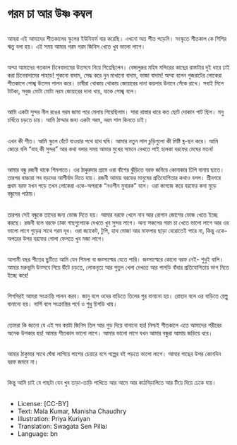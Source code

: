 # গরম চা আর উষ্ণ কম্বল

##
আমরা এই আমাদের শীতকালের স্কুলের ইউনিফর্ম বার করেছি। এখনো অত শীত পড়েনি। সংস্কৃতে শীতকাল কে শিশির ঋতু বলা হয়। এই সময় আমার গরম গরম জিনিস খেতে খুব ভালো লাগে। 

##
অম্মা আমাদের গতকাল চিনেবাদামের উতসবে নিয়ে গিয়েছিলেন। বেঙ্গালুরুর মহিষ মন্দিরের কাছের রাস্তাটার দুই ধারে ঢাই করা চিনেবাদামের পাহাড়! শুকনো বাদাম, সেদ্ধ করে নুন মাখানো বাদাম, ভাজা বাদাম! অম্মা বলেন গুজরাটের লোকেরা শীতকালে পোঙ্খ উতসব পালন করে। চাষীরা থোকায় থোকায় জোয়ারের দানা কয়লার উনানে সেঁকে রাখে। সবাই মিলে টাটকা, সবুজ মোটা মোটা নরম জোয়ারের দানা খায়, যাকে পোঙ্খ বলে। 

##
আমি একটা সুন্দর নীল রঙের গরম জামা পরে মেলায় গিয়েছিলাম। সারা রাস্তার ধারে কত ছোট দোকান পাট ছিল। মনু চর্খিতে চড়তে চায়। আমি ঠাম্মার জন্য একটা গরম, নরম শাল কিনতে চাই। 

##
এখন কী শীত। আমি স্কুলে হেঁটে যাওয়ার পথে হাথ ঘষি। আমার নতুন লাল চুড়িগুলো কী মিষ্টি ছ্ন-ছন করে। আমি জোরে বলি “বাহ কী সুন্দর” আর কথা বলার সময় আমার মুখের সামনে দেখতে পাই হালকা বরফের মেঘের মতন! 

##
আমার বন্ধু রজনী থাকে শিমলাতে। ওর ঠাকুরদার গ্রামে ওরা বাঁশের ঝুঁড়িতে বরফ জমিয়ে কোনাকার ঢিপি বানায় ছাতে। তারপর বাচ্চারা সব বড়দের আশীর্বাদ নিতে যায়। রজনী আমায় বরফের মানুষের প্রতিযোগিতার কথাও বলল। শ্রীনগরে প্রথম বরফ যখন পড়ে তখন লোকেরা একে-অপরকে “নওশীন মুবারক” বলে। ওরা কাগজে করে বরফের কনা মুড়ে বন্ধুদের পাঠায়। 

##
তারপর সেই বন্ধুকে তাদের জন্য ভোজ দিতে হয়। আমার বরফে খেলে নান আর রোগান জোশের ভোজ খেতে ইচ্ছে করছে। রজনী বলে বরফে ঢাকা গাছগুলোকে দেখতে খুব সুন্দর লাগে। অন্য সকলের গরম চা খেতে ভালো লাগে আর ওর ভালো লাগে গুড়ের সাথে গরম দূধ। ওরা জ্যাকেট, টুপি, হাথ
মোজা আর মাফলার ছাড়া বেরোতেই পারে না,
কিন্তু একে-অপরের উপর বরফের গোলা ফেলতে খুব মজা লাগে। 

##
আগামী বছর শীতের ছুটিতে আমি যেন শিমলা বা জয়্সাল্মের যেতে পারি। জয়্সাল্মেরে কোনো বরফ নেই- শুধুই বালি। আমার মরুভূমি উত্সবে গিয়ে ঊঁটে চড়তে, লোকনৃত্য আর পুতুল খেলা দেখতে আর পাগড়ি বাঁধার প্রতিযোগিতায় ভাগ নিতে ইচ্ছে করে! 

##
শিগগিরই আমরা সংক্রান্তি পালন করব। জানু বলে ওদের বাড়িতে তিলের গুর বানানো হয়। রোহান বলে ওর বাড়িতে য়েল্লু বানানো হয়। নার্সি বলে সংক্রান্তির পর্বে ও শুধু চিগডি খায়। 

##
তোমরা কি জানো যে এই সব কয়টা জিনিস তিল আর গুড় দিয়ে বানানো হয়! নিশ্চই শীতকালে এতে আমাদের শরীরের অনেক উপকার হয়! আমার শীতকাল ভালো লাগে। আমার ভালো লাগে যখন আমার বন্ধুরা আমায় জড়িয়ে ধরে।

##
আমার ঠাকুমার সাথে ঘেঁষা লাগিয়ে পাশের চেয়ারে বসে গল্পের বই পড়তে ভালো লাগে। আমার গাছের উপর কোনদিন বরফ জমবে না।

##
কিন্তু আমি চাই যে গাছটা যেন খুব তাড়া-তাড়ি
পাখিতে আর আমে আর কাঠবিড়ালিতে আর টিয়ে দিয়ে ঢেকে যায়।

##
* License: [CC-BY]
* Text: Mala Kumar, Manisha Chaudhry
* Illustration: Priya Kuriyan
* Translation: Swagata Sen Pillai
* Language: bn
